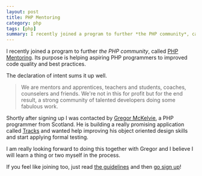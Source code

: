 ```yaml
---
layout: post
title: PHP Mentoring
category: php
tags: [php]
summary: I recently joined a program to further *the PHP community*, called PHP Mentoring. Its purpose is helping aspiring PHP programmers to improved code quality and best practices.
---
```

I recently joined a program to further *the PHP community*, called [PHP Mentoring](http://phpmentoring.org/). Its purpose is helping aspiring PHP programmers to improved code quality and best practices.

The declaration of intent sums it up well.

>We are mentors and apprentices, teachers and students, coaches, counselers and friends. We're not in this for profit but for the end result, a strong community of talented developers doing some fabulous work.

Shortly after signing up I was contacted by [Gregor McKelvie](https://twitter.com/gregormckelvie), a PHP programmer from Scotland. He is building a really promising application called [Tracks](http://www.buildtracks.com/) and wanted help improving his object oriented design skills and start applying formal testing.

I am really looking forward to doing this together with Gregor and I believe I will learn a thing or two myself in the process.

If you feel like joining too, just read [the guidelines](http://phpmentoring.org/guidelines.html) and then [go sign up](https://github.com/phpmentoring/phpmentoring.github.com/wiki/Mentors-and-Apprentices)!
